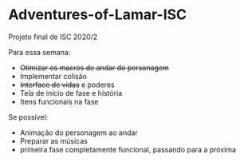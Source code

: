 # Adventures-of-Lamar-ISC
Projeto final de ISC 2020/2

Para essa semana:
- ~~Otimizar os macros de andar do personagem~~
- Implementar colisão
- ~~Interface de vidas~~ e poderes
- Tela de início de fase e história
- Itens funcionais na fase

Se possível:
- Animação do personagem ao andar
- Preparar as músicas
- primeira fase completamente funcional, passando para a próxima
